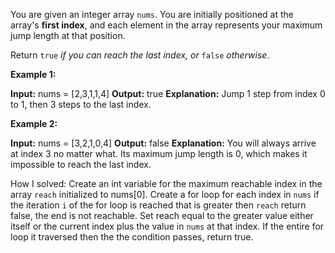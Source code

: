 You are given an integer array `nums`. You are initially positioned at the array's **first index**, and each element in the array represents your maximum jump length at that position.

Return `true` _if you can reach the last index, or_ `false` _otherwise_.

**Example 1:**

**Input:** nums = [2,3,1,1,4]
**Output:** true
**Explanation:** Jump 1 step from index 0 to 1, then 3 steps to the last index.

**Example 2:**

**Input:** nums = [3,2,1,0,4]
**Output:** false
**Explanation:** You will always arrive at index 3 no matter what. Its maximum jump length is 0, which makes it impossible to reach the last index.

How I solved:
	Create an int variable for the maximum reachable index in the array `reach` initialized to nums[0]. 
	Create a for loop for each index in `nums` if the iteration `i` of the for loop is reached that is greater then `reach` return false, the end is not reachable.
	Set reach equal to the greater value either itself or the current index plus the value in `nums` at that index.
	If the entire for loop it traversed then the the condition passes, return true.